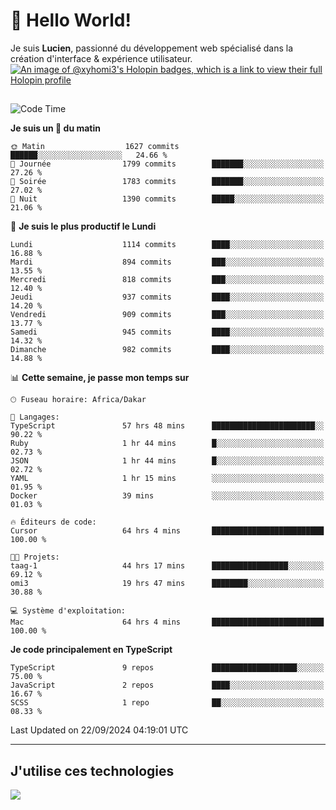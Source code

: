 # 👋 Hello World!

Je suis **Lucien**, passionné du développement web spécialisé dans la création d'interface & expérience utilisateur.
[![An image of @xyhomi3's Holopin badges, which is a link to view their full Holopin profile](https://holopin.me/xyhomi3)](https://holopin.io/@xyhomi3)

##

<!--START_SECTION:waka-->
![Code Time](http://img.shields.io/badge/Code%20Time-2%2C111%20hrs%2020%20mins-blue)

**Je suis un 🐤 du matin** 

```text
🌞 Matin                  1627 commits        ██████░░░░░░░░░░░░░░░░░░░   24.66 % 
🌆 Journée                1799 commits        ███████░░░░░░░░░░░░░░░░░░   27.26 % 
🌃 Soirée                 1783 commits        ███████░░░░░░░░░░░░░░░░░░   27.02 % 
🌙 Nuit                   1390 commits        █████░░░░░░░░░░░░░░░░░░░░   21.06 % 
```
📅 **Je suis le plus productif le Lundi** 

```text
Lundi                    1114 commits        ████░░░░░░░░░░░░░░░░░░░░░   16.88 % 
Mardi                    894 commits         ███░░░░░░░░░░░░░░░░░░░░░░   13.55 % 
Mercredi                 818 commits         ███░░░░░░░░░░░░░░░░░░░░░░   12.40 % 
Jeudi                    937 commits         ████░░░░░░░░░░░░░░░░░░░░░   14.20 % 
Vendredi                 909 commits         ███░░░░░░░░░░░░░░░░░░░░░░   13.77 % 
Samedi                   945 commits         ████░░░░░░░░░░░░░░░░░░░░░   14.32 % 
Dimanche                 982 commits         ████░░░░░░░░░░░░░░░░░░░░░   14.88 % 
```


📊 **Cette semaine, je passe mon temps sur** 

```text
🕑︎ Fuseau horaire: Africa/Dakar

💬 Langages: 
TypeScript               57 hrs 48 mins      ███████████████████████░░   90.22 % 
Ruby                     1 hr 44 mins        █░░░░░░░░░░░░░░░░░░░░░░░░   02.73 % 
JSON                     1 hr 44 mins        █░░░░░░░░░░░░░░░░░░░░░░░░   02.72 % 
YAML                     1 hr 15 mins        ░░░░░░░░░░░░░░░░░░░░░░░░░   01.95 % 
Docker                   39 mins             ░░░░░░░░░░░░░░░░░░░░░░░░░   01.03 % 

🔥 Éditeurs de code: 
Cursor                   64 hrs 4 mins       █████████████████████████   100.00 % 

🐱‍💻 Projets: 
taag-1                   44 hrs 17 mins      █████████████████░░░░░░░░   69.12 % 
omi3                     19 hrs 47 mins      ████████░░░░░░░░░░░░░░░░░   30.88 % 

💻 Système d'exploitation: 
Mac                      64 hrs 4 mins       █████████████████████████   100.00 % 
```

**Je code principalement en TypeScript** 

```text
TypeScript               9 repos             ███████████████████░░░░░░   75.00 % 
JavaScript               2 repos             ████░░░░░░░░░░░░░░░░░░░░░   16.67 % 
SCSS                     1 repo              ██░░░░░░░░░░░░░░░░░░░░░░░   08.33 % 
```




 Last Updated on 22/09/2024 04:19:01 UTC
<!--END_SECTION:waka-->
---

## J'utilise ces technologies

<p align="left">
  <a href="https://skillicons.dev">
    <img src="https://skillicons.dev/icons?i=ts,js,md,scss,tailwind,react,docker,express,astro,vite,nextjs,vercel,figma,ableton" />
  </a>
</p>

